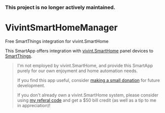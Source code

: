 ### This project is no longer actively maintained.

# VivintSmartHomeManager
Free SmartThings integration for vivint.SmartHome

This SmartApp offers integration with [vivint.SmartHome](https://www.vivint.com/) panel devices to [SmartThings](https://www.smartthings.com/).

> I'm not employed by vivint.SmartHome, and provide this SmartApp purely for our own enjoyment and home automation needs. 
>
> If you find this app useful, consider [making a small donation](https://www.paypal.me/natekspencer) for future development.
>
> If you don't already own a vivint.SmartHome system, please consider using [my referal code](https://www.vivint.com/get?refCode=qmw348&exid=165211) and get a $50 bill credit (as well as a tip to me in appreciation)!
